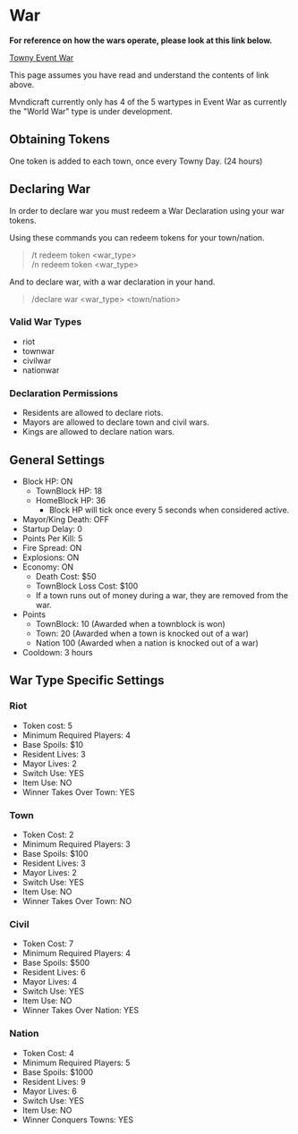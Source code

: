 # War

**For reference on how the wars operate, please look at this link below.**

[Towny Event War](https://townyadvanced.github.io/eventwar.html)

This page assumes you have read and understand the contents of link above.


Mvndicraft currently only has 4 of the 5 wartypes in Event War as currently the "World War" type is under development.

## Obtaining Tokens
One token is added to each town, once every Towny Day. (24 hours)

## Declaring War
In order to declare war you must redeem a War Declaration using your war tokens.

Using these commands you can redeem tokens for your town/nation.

> /t redeem token <war_type></br>
> /n redeem token <war_type>

And to declare war, with a war declaration in your hand.

> /declare war <war_type> <town/nation>

### Valid War Types
- riot
- townwar
- civilwar
- nationwar

### Declaration Permissions
- Residents are allowed to declare riots.
- Mayors are allowed to declare town and civil wars.
- Kings are allowed to declare nation wars.

## General Settings
- Block HP: ON
	- TownBlock HP: 18
	- HomeBlock HP: 36
		- Block HP will tick once every 5 seconds when considered active.
- Mayor/King Death: OFF
- Startup Delay: 0
- Points Per Kill: 5
- Fire Spread: ON
- Explosions: ON
- Economy: ON
	- Death Cost: $50
	- TownBlock Loss Cost: $100
	- If a town runs out of money during a war, they are removed from the war.
- Points
	- TownBlock: 10 (Awarded when a townblock is won)
	- Town: 20 (Awarded when a town is knocked out of a war)
	- Nation 100 (Awarded when a nation is knocked out of a war)
- Cooldown: 3 hours

## War Type Specific Settings
### Riot
- Token cost: 5
- Minimum Required Players: 4
- Base Spoils: $10
- Resident Lives: 3
- Mayor Lives: 2
- Switch Use: YES
- Item Use: NO
- Winner Takes Over Town: YES
### Town 
- Token Cost: 2
- Minimum Required Players: 3
- Base Spoils: $100
- Resident Lives: 3
- Mayor Lives: 2
- Switch Use: YES
- Item Use: NO
- Winner Takes Over Town: NO
### Civil 
- Token Cost: 7
- Minimum Required Players: 4
- Base Spoils: $500
- Resident Lives: 6
- Mayor Lives: 4
- Switch Use: YES
- Item Use: NO
- Winner Takes Over Nation: YES
### Nation
- Token Cost: 4
- Minimum Required Players: 5
- Base Spoils: $1000
- Resident Lives: 9
- Mayor Lives: 6
- Switch Use: YES
- Item Use: NO
- Winner Conquers Towns: YES

